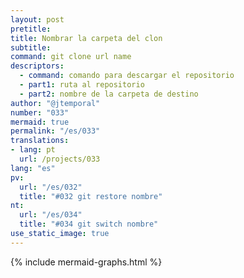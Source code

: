 ```yaml
---
layout: post
pretitle:
title: Nombrar la carpeta del clon
subtitle:
command: git clone url name
descriptors:
  - command: comando para descargar el repositorio
  - part1: ruta al repositorio
  - part2: nombre de la carpeta de destino
author: "@jtemporal"
number: "033"
mermaid: true
permalink: "/es/033"
translations:
- lang: pt
  url: /projects/033
lang: "es"
pv:
  url: "/es/032"
  title: "#032 git restore nombre"
nt:
  url: "/es/034"
  title: "#034 git switch nombre"
use_static_image: true
---
```


{% include mermaid-graphs.html %}
